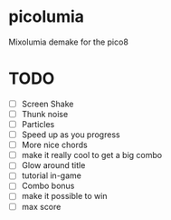 # picolumia
Mixolumia demake for the pico8

# TODO
- [ ] Screen Shake
- [ ] Thunk noise
- [ ] Particles
- [ ] Speed up as you progress
- [ ] More nice chords
- [ ] make it really cool to get a big combo
- [ ] Glow around title
- [ ] tutorial in-game
- [ ] Combo bonus
- [ ] make it possible to win
- [ ] max score